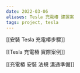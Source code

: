 ```yaml
---
date: 2022-03-06
aliases: Tesla 充電椿 建置案
tags: project, tesla
---
```


[[安裝 Tesla 充電椿步驟]]

[[Tesla 充電椿 實際案例]]

[[充電椿 安裝 法規 溝通準備]]